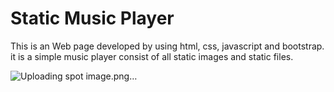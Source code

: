 # Static Music Player


This is an Web page developed by using html, css, javascript and bootstrap. it is a simple music player consist of all static images and static files.


![Uploading spot image.png…]()
